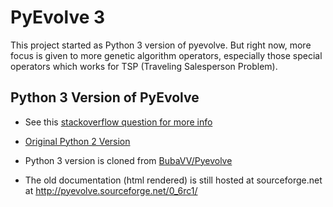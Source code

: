 # PyEvolve 3

This project started as Python 3 version of pyevolve.
But right now, more focus is given to more genetic algorithm operators, especially those special operators which works for TSP (Traveling Salesperson Problem).




## Python 3 Version of PyEvolve

- See this [stackoverflow question for more info](https://stackoverflow.com/questions/38647052/use-pyevolve-in-python-3/41539338)

- [Original Python 2 Version](https://github.com/perone/Pyevolve)

- Python 3 version is cloned from [BubaVV/Pyevolve](https://github.com/BubaVV/Pyevolve)


- The old documentation (html rendered) is still hosted at sourceforge.net at http://pyevolve.sourceforge.net/0_6rc1/

